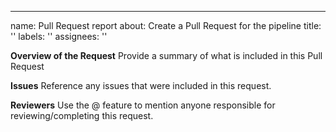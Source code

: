 ---
name: Pull Request report
about: Create a Pull Request for the pipeline
title: ''
labels: ''
assignees: ''

**Overview of the Request**
Provide a summary of what is included in this Pull Request

**Issues**
Reference any issues that were included in this request.

**Reviewers**
Use the @ feature to mention anyone responsible for reviewing/completing this request.